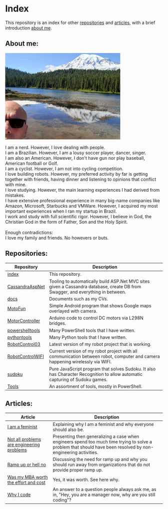 # Index

This repository is an index for other [repositories](#repositories) and [articles](#articles), with a brief introduction [about me](#about-me).

## About me:

![Lucidio reflecting about Mt. Rainier](https://github.com/LucidioK/Photos/blob/master/LKMtRainier.jpg)

I am a nerd. However, I love dealing with people. <br/>
I am a Brazilian. However, I am a lousy soccer player, dancer, singer. <br/>
I am also an American. However, I don't have gun nor play baseball, American football or Golf. <br/>
I am a cyclist. However, I am not into cycling competition. <br/>
I love building robots. However, my preferred activity by far is getting together with friends, having dinner and listening to opinions that conflict with mine. <br/>
I love studying. However, the main learning experiences I had derived from mistakes. <br/>
I have extensive professional experience in many big-name companies like Amazon, Microsoft, Starbucks and VMWare. However, I acquired my most important experiences when I ran my startup in Brazil. <br/>
I work and study with full scientific rigor. However, I believe in God, the Christian God in the form of Father, Son and the Holy Spirit. <br>
<br/>
Enough contradictions: <br/>
I love my family and friends. No howevers or buts.

## Repositories:

| Repository                                                       | Description |
|-----------                                                       | ----------- |
| [index](https://github.com/LucidioK/index)                       | This repository. |
| [CassandraAspNet](https://github.com/LucidioK/CassandraAspNet)   | Tooling to automatically build ASP.Net MVC sites given a Cassandra database, create DB from Swagger, and everything in between. |
| [docs](https://github.com/LucidioK/docs)                         | Documents such as my CVs.                                                                                                       |
| [MotoFun](https://github.com/LucidioK/MotoFun)                   | Simple Android program that shows Google maps overlayed with camera.                                                            |
| [MotorController](https://github.com/LucidioK/MotorController)   | Arduino code to control DC motors via L298N bridges.                                                                            |
| [powershelltools](https://github.com/LucidioK/powershelltools)   | Many PowerShell tools that I have written.                                                                                      |
| [pythontools](https://github.com/LucidioK/pythontools)           | Many Python tools that I have written.                                                                                          |
| [RobotControl03](https://github.com/LucidioK/RobotControl03)     | Latest version of my robot project that is working.                                                                             |
| [RobotControlWIFI](https://github.com/LucidioK/RobotControlWIFI) | Current version of my robot project with all communication between robot, computer and camera happening wirelessly via WIFI.    |
| [sudoku](https://github.com/LucidioK/sudoku)                     | Pure JavaScript program that solves Sudoku. It also has Character Recognition to allow automatic capturing of Sudoku games.     |
| [Tools](https://github.com/LucidioK/Tools)                       | An assortment of tools, mostly in PowerShell.                                                                                   |

## Articles:

| Article                                                                                                                     | Description                               |
| -------                                                                                                                     | -----------                               |
| [I am a feminist](https://github.com/LucidioK/docs/blob/main/I_am_a_feminist.md)                                                     | Explaining why I am a feminist and why everyone should also be. |
| [Not all problems are engineering problems](https://github.com/LucidioK/docs/blob/main/not_all_problems_are_Engineering_problems.md) | Presenting then generalizing a case when engineers spend too much time trying to solve a problem that should have been resolved by non-engineering activities. |
| [Ramp up or hell no](https://github.com/LucidioK/docs/blob/main/ramp_up_or_hell_no.md)                                               | Discussing the need for ramp up and why you should run away from organizations that do not provide proper ramp up. |
| [Was my MBA worth the effort and cost](https://github.com/LucidioK/docs/blob/main/was_my_MBA_worth_the_effort_and_cost.md)           | Yes, it was worth. See here why.  |
| [Why I code](https://github.com/LucidioK/docs/blob/main/why_I_code.md)                                                               | An answer to a question people always ask me, as in, "Hey, you are a manager now, why are you still coding"?  |

